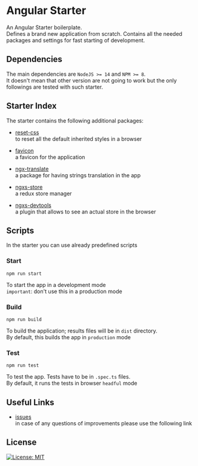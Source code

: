 # Angular Starter #

An Angular Starter boilerplate.  
Defines a brand new application from scratch. Contains all the needed packages and settings for fast starting of
development.

## Dependencies ##

The main dependencies are `NodeJS >= 14` and `NPM >= 8`.  
It doesn't mean that other version are not going to work but the only followings are tested with such starter.

## Starter Index ##

The starter contains the following additional packages:

* [reset-css](https://www.npmjs.com/package/reset-css)  
  to reset all the default inherited styles in a browser

* [favicon](https://www.iconfinder.com/)  
  a favicon for the application

* [ngx-translate](https://www.npmjs.com/package/@ngx-translate/core)  
  a package for having strings translation in the app

* [ngxs-store](https://www.ngxs.io/)  
  a redux store manager

* [ngxs-devtools](https://github.com/reduxjs/redux-devtools/tree/main/extension)  
  a plugin that allows to see an actual store in the browser

## Scripts ##

In the starter you can use already predefined scripts

### Start ###

```shell
npm run start
```

To start the app in a development mode  
`important`: don't use this in a production mode

### Build ###

```shell
npm run build
```

To build the application; results files will be in `dist` directory.  
By default, this builds the app in `production` mode

### Test ###

```shell
npm run test
```

To test the app. Tests have to be in `.spec.ts` files.  
By default, it runs the tests in browser `headful` mode

## Useful Links ##

* [issues](https://github.com/dskuratovich/angular-starter/issues)  
  in case of any questions of improvements please use the following link

## License ##

[![License: MIT](https://img.shields.io/badge/License-MIT-yellow.svg)](https://github.com/dskuratovich/angular-starter/blob/master/LICENSE)

